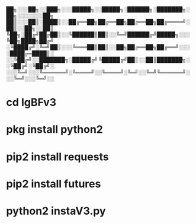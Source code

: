 
██╗░░░██╗░░███╗░░░█████╗░░█████╗░██████╗░███████╗░██╗░░░░░░░██╗
██║░░░██║░████║░░██╔══██╗██╔══██╗██╔══██╗██╔════╝░██║░░██╗░░██║
╚██╗░██╔╝██╔██║░░╚██████║██║░░╚═╝██████╔╝█████╗░░░╚██╗████╗██╔╝
░╚████╔╝░╚═╝██║░░░╚═══██║██║░░██╗██╔══██╗██╔══╝░░░░████╔═████║░
░░╚██╔╝░░███████╗░█████╔╝╚█████╔╝██║░░██║███████╗░░╚██╔╝░╚██╔╝░
░░░╚═╝░░░╚══════╝░╚════╝░░╚════╝░╚═╝░░╚═╝╚══════╝░░░╚═╝░░░╚═╝░░

# cd IgBFv3
# pkg install python2
# pip2 install requests
# pip2 install futures
# python2 instaV3.py
